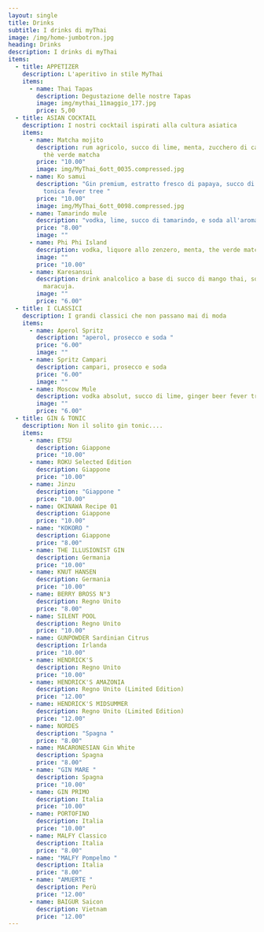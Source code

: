 ```yaml
---
layout: single
title: Drinks
subtitle: I drinks di myThai
image: /img/home-jumbotron.jpg
heading: Drinks
description: I drinks di myThai
items:
  - title: APPETIZER
    description: L'aperitivo in stile MyThai
    items:
      - name: Thai Tapas
        description: Degustazione delle nostre Tapas
        image: img/mythai_11maggio_177.jpg
        price: 5,00
  - title: ASIAN COCKTAIL
    description: I nostri cocktail ispirati alla cultura asiatica
    items:
      - name: Matcha mojito
        description: rum agricolo, succo di lime, menta, zucchero di canna, polvere di
          thè verde matcha
        price: "10.00"
        image: img/MyThai_6ott_0035.compressed.jpg
      - name: Ko samui
        description: "Gin premium, estratto fresco di papaya, succo di lime, menta,
          tonica fever tree "
        price: "10.00"
        image: img/MyThai_6ott_0098.compressed.jpg
      - name: Tamarindo mule
        description: "vodka, lime, succo di tamarindo, e soda all'aroma di limone "
        price: "8.00"
        image: ""
      - name: Phi Phi Island
        description: vodka, liquore allo zenzero, menta, the verde matcha al gusto yuzu
        image: ""
        price: "10.00"
      - name: Karesansui
        description: drink analcolico a base di succo di mango thai, soda all'ananas e
          maracuja.
        image: ""
        price: "6.00"
  - title: I CLASSICI
    description: I grandi classici che non passano mai di moda
    items:
      - name: Aperol Spritz
        description: "aperol, prosecco e soda "
        price: "6.00"
        image: ""
      - name: Spritz Campari
        description: campari, prosecco e soda
        price: "6.00"
        image: ""
      - name: Moscow Mule
        description: vodka absolut, succo di lime, ginger beer fever tree
        image: ""
        price: "6.00"
  - title: GIN & TONIC
    description: Non il solito gin tonic....
    items:
      - name: ETSU
        description: Giappone
        price: "10.00"
      - name: ROKU Selected Edition
        description: Giappone
        price: "10.00"
      - name: Jinzu
        description: "Giappone "
        price: "10.00"
      - name: OKINAWA Recipe 01
        description: Giappone
        price: "10.00"
      - name: "KOKORO "
        description: Giappone
        price: "8.00"
      - name: THE ILLUSIONIST GIN
        description: Germania
        price: "10.00"
      - name: KNUT HANSEN
        description: Germania
        price: "10.00"
      - name: BERRY BROSS N°3
        description: Regno Unito
        price: "8.00"
      - name: SILENT POOL
        description: Regno Unito
        price: "10.00"
      - name: GUNPOWDER Sardinian Citrus
        description: Irlanda
        price: "10.00"
      - name: HENDRICK'S
        description: Regno Unito
        price: "10.00"
      - name: HENDRICK'S AMAZONIA
        description: Regno Unito (Limited Edition)
        price: "12.00"
      - name: HENDRICK'S MIDSUMMER
        description: Regno Unito (Limited Edition)
        price: "12.00"
      - name: NORDES
        description: "Spagna "
        price: "8.00"
      - name: MACARONESIAN Gin White
        description: Spagna
        price: "8.00"
      - name: "GIN MARE "
        description: Spagna
        price: "10.00"
      - name: GIN PRIMO
        description: Italia
        price: "10.00"
      - name: PORTOFINO
        description: Italia
        price: "10.00"
      - name: MALFY Classico
        description: Italia
        price: "8.00"
      - name: "MALFY Pompelmo "
        description: Italia
        price: "8.00"
      - name: "AMUERTE "
        description: Perù
        price: "12.00"
      - name: BAIGUR Saicon
        description: Vietnam
        price: "12.00"
---
```

